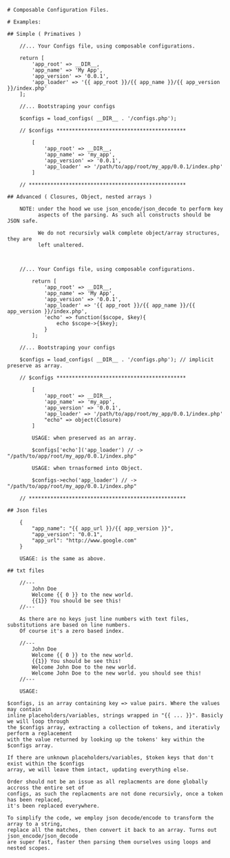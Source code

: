 
    # Composable Configuration Files.

    # Examples:
    
    ## Simple ( Primatives )

        //... Your Configs file, using composable configurations.

        return [
            'app_root' => __DIR__,
            'app_name' => 'My App',
            'app_version' => '0.0.1',
            'app_loader' => '{{ app_root }}/{{ app_name }}/{{ app_version }}/index.php'
        ];

        //... Bootstraping your configs

        $configs = load_configs( __DIR__ . '/configs.php');

        // $configs ******************************************

            [
                'app_root' => __DIR__,
                'app_name' => 'my_app',
                'app_version' => '0.0.1',
                'app_loader' => '/path/to/app/root/my_app/0.0.1/index.php'
            ]

        // ***************************************************

    ## Advanced ( Closures, Object, nested arrays )

        NOTE: under the hood we use json_encode/json_decode to perform key 
              aspects of the parsing. As such all constructs should be JSON safe.

              We do not recursivly walk complete object/array structures, they are 
              left unaltered.


    
        //... Your Configs file, using composable configurations.

            return [
                'app_root' => __DIR__,
                'app_name' => 'My App',
                'app_version' => '0.0.1',
                'app_loader' => '{{ app_root }}/{{ app_name }}/{{ app_version }}/index.php',
                'echo' => function($scope, $key){
                    echo $scope->{$key};
                }
            ];

        //... Bootstraping your configs

        $configs = load_configs( __DIR__ . '/configs.php'); // implicit preserve as array.

        // $configs ******************************************

            [
                'app_root' => __DIR__,
                'app_name' => 'my_app',
                'app_version' => '0.0.1',
                'app_loader' => '/path/to/app/root/my_app/0.0.1/index.php'
                "echo" => object(Closure)
            ]

            USAGE: when preserved as an array.

            $configs['echo']('app_loader') // -> "/path/to/app/root/my_app/0.0.1/index.php"

            USAGE: when trnasformed into Object.

            $configs->echo('app_loader') // -> "/path/to/app/root/my_app/0.0.1/index.php"

        // ***************************************************

    ## Json files

        {
            "app_name": "{{ app_url }}/{{ app_version }}",
            "app_version": "0.0.1",
            "app_url": "http://www.google.com"
        }

        USAGE: is the same as above.

    ## txt files

        //---
            John Doe
            Welcome {{ 0 }} to the new world.
            {{1}} You should be see this!
        //---

        As there are no keys just line numbers with text files, substitutions are based on line numbers.
        Of course it's a zero based index.

        //---
            John Doe
            Welcome {{ 0 }} to the new world.
            {{1}} You should be see this!
            Welcome John Doe to the new world.
            Welcome John Doe to the new world. you should see this!
        //---

        USAGE:

    $configs, is an array containing key => value pairs. Where the values may contain
    inline placeholders/variables, strings wrapped in "{{ ... }}". Basicly we will loop through 
    the $configs array, extracting a collection of tokens, and iterativly perform a replacement
    with the value returned by looking up the tokens' key within the $configs array.

    If there are unknown placeholders/variables, $token keys that don't exist within the $configs
    array, we will leave them intact, updating everything else.

    Order should not be an issue as all replacments are done globally accross the entire set of
    configs, as such the replacments are not done recursivly, once a token has been replaced, 
    it's been replaced everywhere.

    To simplify the code, we employ json decode/encode to transform the array to a string, 
    replace all the matches, then convert it back to an array. Turns out json_encode/json_decode 
    are super fast, faster then parsing them ourselves using loops and nested scopes.
